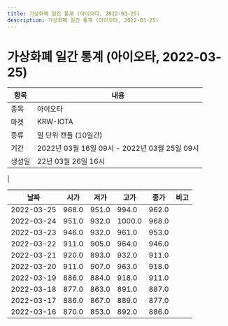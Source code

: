 ```yaml
---
title: 가상화폐 일간 통계 (아이오타, 2022-03-25)
description: 가상화폐 일간 통계 (아이오타, 2022-03-25)
---
```


가상화폐 일간 통계 (아이오타, 2022-03-25)
===

|항목|내용|
|--|--|
|종목|아이오타|
|마켓|KRW-IOTA|
|종류|일 단위 캔들 (10일간)|
|기간|2022년 03월 16일 09시 - 2022년 03월 25일 09시|
|생성일|22년 03월 26일 16시|
|

|날짜|시가|저가|고가|종가|비고|
|--|--|--|--|--|--|
|2022-03-25|968.0|951.0|994.0|962.0|    |
|2022-03-24|951.0|932.0|1000.0|968.0|    |
|2022-03-23|946.0|932.0|961.0|953.0|    |
|2022-03-22|911.0|905.0|964.0|946.0|    |
|2022-03-21|920.0|893.0|932.0|911.0|    |
|2022-03-20|911.0|907.0|963.0|918.0|    |
|2022-03-19|886.0|884.0|918.0|911.0|    |
|2022-03-18|877.0|863.0|891.0|887.0|    |
|2022-03-17|886.0|867.0|889.0|877.0|    |
|2022-03-16|870.0|853.0|892.0|886.0|    |

